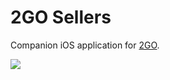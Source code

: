 # 2GO Sellers

Companion iOS application for [2GO](https://github.com/Aint-Nobody-Got-Time-For-That/2GO).

![](https://github.com/Aint-Nobody-Got-Time-For-That/Seller2GO/blob/master/1.gif)